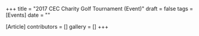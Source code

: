 +++
title = "2017 CEC Charity Golf Tournament (Event)"
draft = false
tags = [Events]
date = ""

[Article]
contributors = []
gallery = []
+++